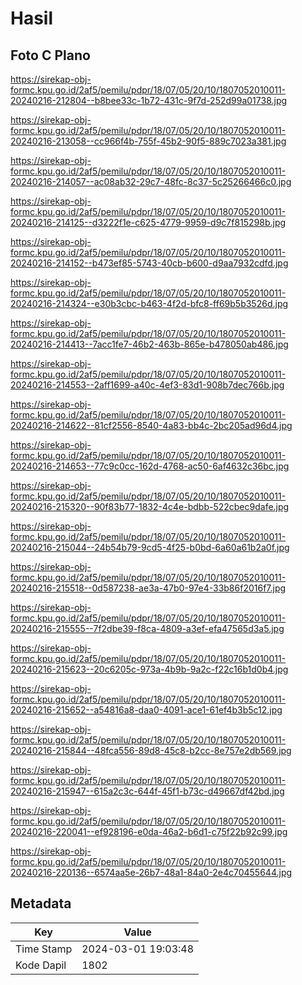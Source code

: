 # Hasil

## Foto C Plano

https://sirekap-obj-formc.kpu.go.id/2af5/pemilu/pdpr/18/07/05/20/10/1807052010011-20240216-212804--b8bee33c-1b72-431c-9f7d-252d99a01738.jpg

https://sirekap-obj-formc.kpu.go.id/2af5/pemilu/pdpr/18/07/05/20/10/1807052010011-20240216-213058--cc966f4b-755f-45b2-90f5-889c7023a381.jpg

https://sirekap-obj-formc.kpu.go.id/2af5/pemilu/pdpr/18/07/05/20/10/1807052010011-20240216-214057--ac08ab32-29c7-48fc-8c37-5c25266466c0.jpg

https://sirekap-obj-formc.kpu.go.id/2af5/pemilu/pdpr/18/07/05/20/10/1807052010011-20240216-214125--d3222f1e-c625-4779-9959-d9c7f815298b.jpg

https://sirekap-obj-formc.kpu.go.id/2af5/pemilu/pdpr/18/07/05/20/10/1807052010011-20240216-214152--b473ef85-5743-40cb-b600-d9aa7932cdfd.jpg

https://sirekap-obj-formc.kpu.go.id/2af5/pemilu/pdpr/18/07/05/20/10/1807052010011-20240216-214324--e30b3cbc-b463-4f2d-bfc8-ff69b5b3526d.jpg

https://sirekap-obj-formc.kpu.go.id/2af5/pemilu/pdpr/18/07/05/20/10/1807052010011-20240216-214413--7acc1fe7-46b2-463b-865e-b478050ab486.jpg

https://sirekap-obj-formc.kpu.go.id/2af5/pemilu/pdpr/18/07/05/20/10/1807052010011-20240216-214553--2aff1699-a40c-4ef3-83d1-908b7dec766b.jpg

https://sirekap-obj-formc.kpu.go.id/2af5/pemilu/pdpr/18/07/05/20/10/1807052010011-20240216-214622--81cf2556-8540-4a83-bb4c-2bc205ad96d4.jpg

https://sirekap-obj-formc.kpu.go.id/2af5/pemilu/pdpr/18/07/05/20/10/1807052010011-20240216-214653--77c9c0cc-162d-4768-ac50-6af4632c36bc.jpg

https://sirekap-obj-formc.kpu.go.id/2af5/pemilu/pdpr/18/07/05/20/10/1807052010011-20240216-215320--90f83b77-1832-4c4e-bdbb-522cbec9dafe.jpg

https://sirekap-obj-formc.kpu.go.id/2af5/pemilu/pdpr/18/07/05/20/10/1807052010011-20240216-215044--24b54b79-9cd5-4f25-b0bd-6a60a61b2a0f.jpg

https://sirekap-obj-formc.kpu.go.id/2af5/pemilu/pdpr/18/07/05/20/10/1807052010011-20240216-215518--0d587238-ae3a-47b0-97e4-33b86f2016f7.jpg

https://sirekap-obj-formc.kpu.go.id/2af5/pemilu/pdpr/18/07/05/20/10/1807052010011-20240216-215555--7f2dbe39-f8ca-4809-a3ef-efa47565d3a5.jpg

https://sirekap-obj-formc.kpu.go.id/2af5/pemilu/pdpr/18/07/05/20/10/1807052010011-20240216-215623--20c6205c-973a-4b9b-9a2c-f22c16b1d0b4.jpg

https://sirekap-obj-formc.kpu.go.id/2af5/pemilu/pdpr/18/07/05/20/10/1807052010011-20240216-215652--a54816a8-daa0-4091-ace1-61ef4b3b5c12.jpg

https://sirekap-obj-formc.kpu.go.id/2af5/pemilu/pdpr/18/07/05/20/10/1807052010011-20240216-215844--48fca556-89d8-45c8-b2cc-8e757e2db569.jpg

https://sirekap-obj-formc.kpu.go.id/2af5/pemilu/pdpr/18/07/05/20/10/1807052010011-20240216-215947--615a2c3c-644f-45f1-b73c-d49667df42bd.jpg

https://sirekap-obj-formc.kpu.go.id/2af5/pemilu/pdpr/18/07/05/20/10/1807052010011-20240216-220041--ef928196-e0da-46a2-b6d1-c75f22b92c99.jpg

https://sirekap-obj-formc.kpu.go.id/2af5/pemilu/pdpr/18/07/05/20/10/1807052010011-20240216-220136--6574aa5e-26b7-48a1-84a0-2e4c70455644.jpg


## Metadata

| Key        | Value               |
| ---------- | ------------------- |
| Time Stamp | 2024-03-01 19:03:48 |
| Kode Dapil | 1802                |



